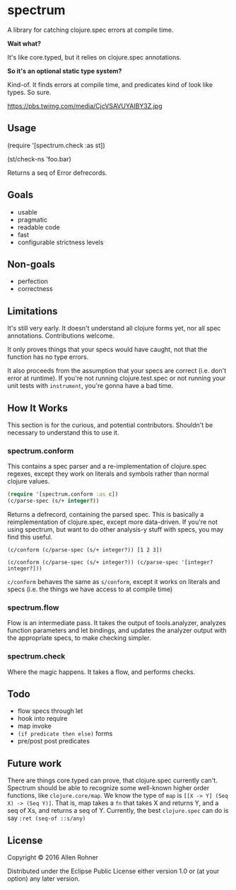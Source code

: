 # spectrum

A library for catching clojure.spec errors at compile time.

**Wait what?**

It's like core.typed, but it relies on clojure.spec annotations.

**So it's an optional static type system?**

Kind-of. It finds errors at compile time, and predicates kind of look like types. So sure.

https://pbs.twimg.com/media/CjcVSAVUYAIBY3Z.jpg


## Usage

(require '[spectrum.check :as st])

(st/check-ns 'foo.bar)

Returns a seq of Error defrecords.

## Goals

- usable
- pragmatic
- readable code
- fast
- configurable strictness levels

## Non-goals

- perfection
- correctness

## Limitations

It's still very early. It doesn't understand all clojure forms yet, nor all spec annotations. Contributions welcome.


It only proves things that your specs would have caught, not that the function has no type errors.

It also proceeds from the assumption that your specs are correct (i.e. don't error at runtime). If you're not running clojure.test.spec or not running your unit tests with `instrument`, you're gonna have a bad time.


## How It Works

This section is for the curious, and potential contributors. Shouldn't be necessary to understand this to use it.

### spectrum.conform

This contains a spec parser and a re-implementation of clojure.spec regexes, except they work on literals and symbols rather than normal clojure values.

```clojure
(require '[spectrum.conform :as c])
(c/parse-spec (s/+ integer?))
```
Returns a defrecord, containing the parsed spec. This is basically a reimplementation of clojure.spec, except more data-driven. If you're not using spectrum, but want to do other analysis-y stuff with specs, you may find this useful.

```
(c/conform (c/parse-spec (s/+ integer?)) [1 2 3])

(c/conform (c/parse-spec (s/+ integer?)) (c/parse-spec '[integer? integer?]))
```

`c/conform` behaves the same as `s/conform`, except it works on literals and specs (i.e. the things we have access to at compile time)

### spectrum.flow

Flow is an intermediate pass. It takes the output of tools.analyzer, analyzes function parameters and let bindings, and updates the analyzer output with the appropriate specs, to make checking simpler.

### spectrum.check

Where the magic happens. It takes a flow, and performs checks.

## Todo

- flow specs through let
- hook into require
- map invoke
- `(if predicate then else)` forms
- pre/post post predicates

## Future work

There are things core.typed can prove, that clojure.spec currently
can't. Spectrum should be able to recognize some well-known
higher order functions, like `clojure.core/map`. We know the type of
`map` is `[[X -> Y] (Seq X) -> (Seq Y)]`. That is, map takes a `fn`
that takes X and returns Y, and a seq of Xs, and returns a seq of
Y. Currently, the best `clojure.spec` can do is say `:ret (seq-of
::s/any)`


## License

Copyright © 2016 Allen Rohner

Distributed under the Eclipse Public License either version 1.0 or (at
your option) any later version.
